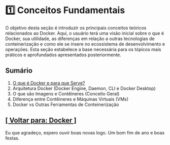 # 1️⃣ Conceitos Fundamentais

O objetivo desta seção é introduzir os principais conceitos teóricos relacionados ao Docker. Aqui, o usuário terá uma visão inicial sobre o que é Docker, sua utilidade, as diferenças em relação a outras tecnologias de conteinerização e como ele se insere no ecossistema de desenvolvimento e operações. Esta seção estabelece a base necessária para os tópicos mais práticos e aprofundados apresentados posteriormente.

## Sumário

1. [O que é Docker e para que Serve?](./1-docker.md)
2. Arquitetura Docker (Docker Engine, Daemon, CLI e Docker Desktop)
3. O que são Imagens e Contêineres (Conceito Geral)
4. Diferença entre Contêineres e Máquinas Virtuais (VMs)
5. Docker vs Outras Ferramentas de Conteinerização

## [[ Voltar para: Docker ]](../docker.md)

Eu que agradeço, espero ouvir boas novas logo. Um bom fim de ano e boas festas.